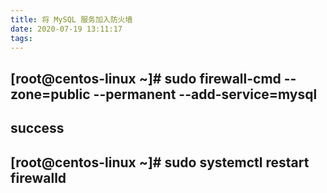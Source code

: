 ```yaml
---
title: 将 MySQL 服务加入防火墙
date: 2020-07-19 13:11:17
tags:
---
```

## [root@centos-linux ~]# sudo firewall-cmd --zone=public --permanent --add-service=mysql
## success
## [root@centos-linux ~]# sudo systemctl restart firewalld
